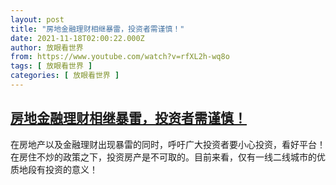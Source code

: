 ```yaml
---
layout: post
title: "房地金融理财相继暴雷，投资者需谨慎！"
date: 2021-11-18T02:00:22.000Z
author: 放眼看世界
from: https://www.youtube.com/watch?v=rfXL2h-wq8o
tags: [ 放眼看世界 ]
categories: [ 放眼看世界 ]
---
```

<!--1637200822000-->
[房地金融理财相继暴雷，投资者需谨慎！](https://www.youtube.com/watch?v=rfXL2h-wq8o)
------

<div>
在房地产以及金融理财出现暴雷的同时，呼吁广大投资者要小心投资，看好平台！在房住不炒的政策之下，投资房产是不可取的。目前来看，仅有一线二线城市的优质地段有投资的意义！
</div>
